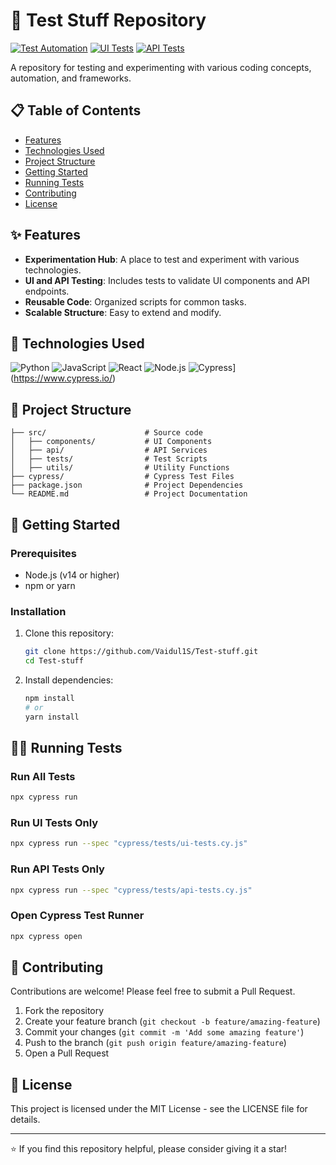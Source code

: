 # 🚀 Test Stuff Repository

[![Test Automation](https://img.shields.io/badge/Test%20Automation-Enabled-brightgreen.svg)]()
[![UI Tests](https://img.shields.io/badge/UI%20Tests-Passing-brightgreen.svg)]()
[![API Tests](https://img.shields.io/badge/API%20Tests-Running-blue.svg)]()

A repository for testing and experimenting with various coding concepts, automation, and frameworks.

## 📋 Table of Contents

- [Features](#features)
- [Technologies Used](#technologies-used)
- [Project Structure](#project-structure)
- [Getting Started](#getting-started)
- [Running Tests](#running-tests)
- [Contributing](#contributing)
- [License](#license)

## ✨ Features

- **Experimentation Hub**: A place to test and experiment with various technologies.
- **UI and API Testing**: Includes tests to validate UI components and API endpoints.
- **Reusable Code**: Organized scripts for common tasks.
- **Scalable Structure**: Easy to extend and modify.

## 🚀 Technologies Used

![Python](https://img.shields.io/badge/Python-3776AB?style=for-the-badge&logo=python&logoColor=white)
![JavaScript](https://img.shields.io/badge/JavaScript-F7DF1E?style=for-the-badge&logo=javascript&logoColor=black)
![React](https://img.shields.io/badge/React-20232A?style=for-the-badge&logo=react&logoColor=61DAFB)
![Node.js](https://img.shields.io/badge/Node.js-43853D?style=for-the-badge&logo=node.js&logoColor=white)
![Cypress](https://img.shields.io/badge/Tested%20With-Cypress-04C38E.svg)](https://www.cypress.io/)

## 📁 Project Structure

```
├── src/                      # Source code
│   ├── components/           # UI Components
│   ├── api/                  # API Services
│   ├── tests/                # Test Scripts
│   ├── utils/                # Utility Functions
├── cypress/                  # Cypress Test Files
├── package.json              # Project Dependencies
└── README.md                 # Project Documentation
```

## 🚦 Getting Started

### Prerequisites

- Node.js (v14 or higher)
- npm or yarn

### Installation

1. Clone this repository:
   ```bash
   git clone https://github.com/Vaidul1S/Test-stuff.git
   cd Test-stuff
   ```

2. Install dependencies:
   ```bash
   npm install
   # or
   yarn install
   ```

## 🏃‍♂️ Running Tests

### Run All Tests

```bash
npx cypress run
```

### Run UI Tests Only

```bash
npx cypress run --spec "cypress/tests/ui-tests.cy.js"
```

### Run API Tests Only

```bash
npx cypress run --spec "cypress/tests/api-tests.cy.js"
```

### Open Cypress Test Runner

```bash
npx cypress open
```

## 🤝 Contributing

Contributions are welcome! Please feel free to submit a Pull Request.

1. Fork the repository
2. Create your feature branch (`git checkout -b feature/amazing-feature`)
3. Commit your changes (`git commit -m 'Add some amazing feature'`)
4. Push to the branch (`git push origin feature/amazing-feature`)
5. Open a Pull Request

## 📄 License

This project is licensed under the MIT License - see the LICENSE file for details.

---

⭐ If you find this repository helpful, please consider giving it a star!
